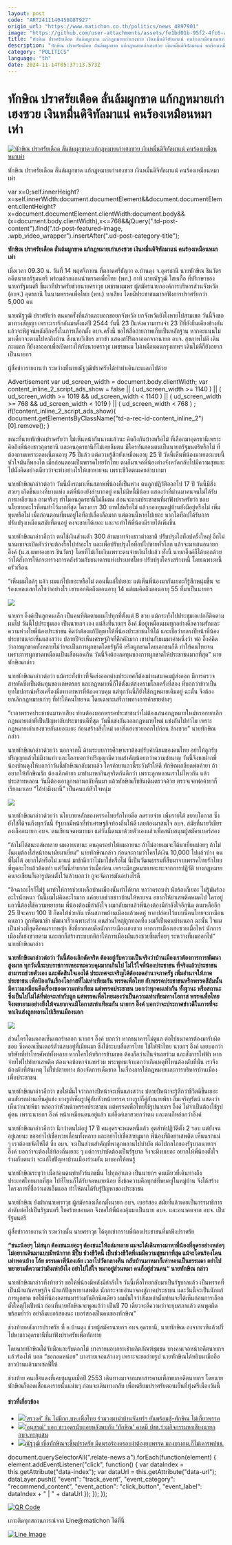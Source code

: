 ```yaml
---
layout: post
code: "ART2411140458O8T927"
origin_url: "https://www.matichon.co.th/politics/news_4897901"
image: "https://github.com/user-attachments/assets/fe1bd01b-95f2-4fc6-ae3d-55ea76c8fdc6"
title: "ทักษิณ ปราศรัยเดือด ลั่นล้มผูกขาด แก้กฎหมายเก่าเฮงซวย เงินหมื่นดิจิทัลมาแน่ คนร้องเหมือนหมาเห่า"
description: "ทักษิณ ปราศรัยเดือด ลั่นล้มผูกขาด แก้กฎหมายเก่าเฮงซวย เงินหมื่นดิจิทัลมาแน่ คนร้องเหมือนหมาเห่า"
category: "POLITICS"
language: "th"
date: 2024-11-14T05:37:13.573Z
---
```


# ทักษิณ ปราศรัยเดือด ลั่นล้มผูกขาด แก้กฎหมายเก่าเฮงซวย เงินหมื่นดิจิทัลมาแน่ คนร้องเหมือนหมาเห่า

[![ทักษิณ ปราศรัยเดือด ลั่นล้มผูกขาด แก้กฎหมายเก่าเฮงซวย เงินหมื่นดิจิทัลมาแน่ คนร้องเหมือนหมาเห่า](https://www.matichon.co.th/wp-content/uploads/2024/11/119-2.jpg "119")](https://www.matichon.co.th/wp-content/uploads/2024/11/119-2.jpg)

ทักษิณ ปราศรัยเดือด ลั่นล้มผูกขาด แก้กฎหมายเก่าเฮงซวย เงินหมื่นดิจิทัลมาแน่ คนร้องเหมือนหมาเห่า

var x=0;self.innerHeight?x=self.innerWidth:document.documentElement&&document.documentElement.clientHeight?x=document.documentElement.clientWidth:document.body&&(x=document.body.clientWidth),x<=768&&jQuery(".td-post-content").find(".td-post-featured-image, .wpb\_video\_wrapper").insertAfter(".ud-post-category-title");

**ทักษิณ ปราศรัยเดือด ลั่นล้มผูกขาด แก้กฎหมายเก่าเฮงซวย เงินหมื่นดิจิทัลมาแน่ คนร้องเหมือนหมาเห่า**

เมื่อเวลา 09.30 น. วันที่ 14 พฤศจิกายน ที่ตลาดศรีธัญวา อ.บ้านดุง จ.อุดรธานี นายทักษิณ ชินวัตร อดีตนายกรัฐมนตรี พร้อมด้วยแกนนำพรรคเพื่อไทย (พท.) อาทิ นายณัฐวุฒิ ใสยเกื้อ ที่ปรึกษาของนายกรัฐมนตรี ขึ้นเวทีปราศรัยช่วยนายศราวุธ เพชรพนมพร ผู้สมัครนายกองค์การบริหารส่วนจังหวัด (อบจ.) อุดรธานี ในนามพรรคเพื่อไทย (พท.) หาเสียง โดยมีประชาชนมารอฟังการปราศรัยกว่า 5,000 คน

นายณัฐวุฒิ ปราศรัยว่า ตนมาครั้งที่แล้วและบอกขอยกจังหวัด ยกจังหวัดยังไงหายไปสามเขต วันนี้จึงขอมาทวงสัญญา เพราะเรารักกันมาตั้งแต่ปี 2544 วันนี้ 23 ปีแห่งความทรงจำ 23 ปีที่ยังยืนเคียงข้างกัน แล้วจะพิสูจน์พลังอีกครั้งในการเลือกตั้ง อบจ.ครั้งนี้ ขอให้สื่อถ่ายภาพเก็บเป็นหลักฐาน หากคะแนนไม่มาเดี๋ยวจะตามไปหาถึงบ้าน ซึ่งนายวิเชียร ขาวขำ แสดงสปิริตลาออกจากนายก อบจ. สุขภาพไม่ดี เดินกะเผลก ก็ยังลาออกเพื่อเปิดทางให้กับนายศราวุธ เพชรพนม ไม่เหมือนคนกรุงเทพฯ เดินไม่ดีก็ยังอยากเป็นนายกฯ

ผู้สื่อข่าวรายงานว่า ระหว่างที่นายณัฐวุฒิปราศรัยได้ทำท่าเดินกะเผลกไปด้วย

Advertisement var ud\_screen\_width = document.body.clientWidth; var content\_inline\_2\_script\_ads\_show = false || ( ud\_screen\_width >= 1140 ) || ( ud\_screen\_width >= 1019 && ud\_screen\_width < 1140 ) || ( ud\_screen\_width >= 768 && ud\_screen\_width < 1019 ) || ( ud\_screen\_width < 768 ) ; if(!content\_inline\_2\_script\_ads\_show){ document.getElementsByClassName("td-a-rec-id-content\_inline\_2")\[0\].remove(); }

ขณะที่นายทักษิณปราศรัยว่า ไม่เห็นหน้ากันนานแล้วนะ คิดถึงกันบ้างหรือไม่ ที่เลือกมาอุดรธานีเพราะคิดถึงพี่น้องชาวอุดรธานี และคนอุดรธานีก็ไม่เคยลืมตน มีใครทันตอนตนเป็นนายกรัฐมนตรีหรือไม่ ที่ต้องถามเพราะตอนนี้ตนอายุ 75 ปีแล้ว แต่ความรู้สึกยังเหมือนอายุ 25 ปี วันนี้เห็นพี่น้องมาเยอะแบบนี้หัวใจมันก็พองโต เมื่อก่อนตอนเป็นพรรคไทยรักไทย ตนก็มาเจอพี่น้องต่างจังหวัดกลับไปมีความสุขและไปนั่งคิดอย่างเดียวว่าจะทำอย่างไรให้เขาหายจน เพราะชีวิตตนเคยลำบากมา

นายทักษิณกล่าวต่อว่า วันนี้นั่งรถมาเห็นสภาพพี่น้องก็เป็นห่วง ตนถูกปฏิวัติออกไป 17 ปี วันนี้มีสิ่งสวยๆ เกิดขึ้นบางที่บางแห่ง แต่พี่น้องยังลำบากอยู่ คนไม่มีหนี้มีน้อย แสดงว่าที่ผ่านมาคนจนไม่ได้รับการเหลียวแล ถามจริงๆ ทำไมคนอุดรธานีไม่ลืมตน ก่อนจะถามประชาชนที่มาฟังปราศรัยว่า ชอบนโยบายอะไรที่ตนทำไว้มากที่สุด โครงการ 30 บาทใช่หรือไม่ แล้วกองทุนหมู่บ้านยังมีอยู่หรือไม่ เพิ่มทุนหรือไม่ เมื่อก่อนตอนที่ผมอยู่โอท็อปเลื่องลือมาก แต่ตอนนี้หายไปเยอะ หากโอท็อปได้รับการปรับปรุงเหมือนสมัยที่ตนอยู่ คงจะขายได้เยอะ และจะทำให้พี่น้องมีรายได้เพิ่มขึ้น

นายทักษิณกล่าวอีกว่า ตนใช้เงินส่วนตัว 300 ล้านบาทจ้างชาวต่างชาติ ปรับปรุงโอท็อปครั้งใหญ่ อีกไม่นานเขาจะเปิดตัวว่าจะต้องรื้อไปทำอะไร และเพื่อปรับปรุงโอท็อปไปขายทั่วโลก แล้วจะมาเสนอนายกอิ๊งค์ (น.ส.แพทองธาร ชินวัตร) โดยที่ไม่เก็บเงินเพราะตนจ่ายเงินไปแล้ว ทั้งนี้ นายกอิ๊งค์ก็ได้บอกด้วยว่าได้สั่งการให้กระทรวงการคลังร่วมกับธนาคารแห่งประเทศไทย ปรับปรุงโครงสร้างหนี้ โดยเฉพาะหนี้ครัวเรือน

“เห็นผมใกล้ๆ แล้ว ผมแก่ไปเยอะหรือไม่ ตอนนี้แก่ไปเยอะ แต่เห็นพี่น้องมากันเยอะก็รู้สึกหนุ่มขึ้น จะร้องเพลงเสกโลโซว่าอย่างไร เขาบอกคิดถึงตอนอายุ 14 แต่ผมคิดถึงตอนอายุ 55 ที่มาเป็นนายกฯ

![](https://www.matichon.co.th/wp-content/uploads/2024/11/LINE_ALBUM__บรรยากาศและทักษิณปราศัยหาเสียงที่อ.บ้านดุง-อุดรฯ_241114_3.jpg)

นายกฯ อิ๊งค์เป็นลูกคนเล็ก เป็นคนที่ติดตามผมไปทุกที่ตั้งแต่ 8 ขวบ แม้กระทั่งไปประชุมเอเปกก็ติดตามผมไป วันนี้ไปประชุมเอง เป็นนายกฯ เอง แต่สิ่งที่นายกฯ อิ๊งค์ มีอยู่เหมือนผมทุกอย่างคือความรักและความห่วงใยพี่น้องประชาชน คิดว่าต้องแก้ปัญหาให้พี่น้องประชาชนให้ได้ และเชื่อว่ากลางปีหน้าพี่น้องประชาชนจะเห็นแสงสว่าง ปลายปีจะเห็นเศรษฐกิจที่คึกคักมาก เขาบ่นกับผมมาคำหนึ่งว่า พ่อ อิ๊งค์คิดว่าการผูกขาดทั้งหลายไม่ว่าจะเป็นการผูกขาดโดยรัฐก็ดี หรือผูกขาดโดยเอกชนก็ดี ทำให้คนไทยจน เพราะการผูกขาดเหมือนเป็นเสือนอนกิน วันนี้จึงต้องลดทุนของการผูกขาดให้ประชาชนมากที่สุด” นายทักษิณกล่าว

นายทักษิณกล่าวต่อว่า แม้กระทั่งข้าวที่จัดส่งออกต่างประเทศก็ต้องผ่านสมาคมผู้ส่งออก มีการตรวจสารพัดซึ่งเป็นต้นทุนของเกษตรกร และกฎหมายนี้ก็ใช้ตั้งแต่สงครามโลกครั้งที่สอง ที่บอกว่าข้าวเป็นยุทโธปกรณ์หรือเครื่องมือทางทหารที่ต้องควบคุม แต่ทุกวันนี้ก็ยังใช้กฎหมายเดิมอยู่ ฉะนั้น จึงต้องยกเลิกกฎหมายเก่าๆ ที่ทำให้คนไทยจน โดยเฉพาะเสรีภาพทางการค้าขายต่างๆ

“เวลาพรรคประชาชนมาหาเสียง ท่านต้องบอกพรรคประชาชนว่าไม่ต้องเสนอกฎหมายใหม่หรอกยกเลิกกฎหมายเก่าที่เป็นปัญหากับประชาชนดีที่สุด วันนี้แข่งกันออกกฏหมายใหม่ แข่งกันไปทำไม เพราะกฎหมายเก่าเฮงซวยกันเยอะแยะ ก่อนสร้างสิ่งใหม่ เอาสิ่งเฮงซวยออกไปก่อน ล้างซวย” นายทักษิณกล่าว

นายทักษิณกล่าวด้วยว่า นอกจากนี้ ด้านระบบการศึกษาเราต้องปรับค่านิยมของคนไทย อย่าให้ลูกรับปริญญาแล้วไม่มีงานทำ และโลกบอกว่าปริญญามีความสำคัญน้อยกว่าความชำนาญ วันนี้จึงขอฝากพี่น้องบ้านดุงให้บอกว่าวันนี้ทักษิณกลับมาแล้ว ใครค้ายาแถวนี้ระวังตัวให้ดี ทักษิณเกลียดพ่อค้ายา ถ้าอยากให้ทักษิณรัก ต้องเลิกค้ายา มาทำมาหากินสุจริตกันดีกว่า เพราะลูกหลานเราไม่ไหวกัน แล้วประสาทหลอน วันนี้ต้องเอาลูกหลานกลับคืนมา แล้วทักษิณก็ขยันเดินตรวจด้วย ตรวจเจอพ่อค้ายาก็เรียกมาเลย “ไอ้ห่ามึงมานี่” เป็นคนแก่หัวใจหนุ่ม

![](https://www.matichon.co.th/wp-content/uploads/2024/11/LINE_ALBUM__บรรยากาศและทักษิณปราศัยหาเสียงที่อ.บ้านดุง-อุดรฯ_241114_4.jpg)

นายทักษิณกล่าวด้วยว่า นโยบายหลักของพรรคไทยรักไทยคือ ลดรายจ่าย เพิ่มรายได้ ขยายโอกาส ซึ่งยังใช้ได้จนถึงทุกวันนี้ รัฐบาลมีหน้าที่ทำเศรษฐกิจท้องถิ่นให้ดี เลยต้องมาสนใจ อบจ. สมัยที่นายวิเชียรลงเลือกนายก อบจ. ตนเขียนจดหมายมา แต่วันนี้ตนมาด้วยตัวเองแล้วเพื่อสนับสนุนผู้สมัครเบอร์สอง

“ถ้าไม่ได้ชนะถล่มทลาย ผมอายเขานะ คนอุดรอย่าให้ผมอายนะ ถ้าไม่อายผมจะได้มาเยี่ยมบ่อยๆ ถ้าไม่งั้นผมต้องใส่หน้าอนามัยมาเยี่ยม” นายทักษิณกล่าว ก่อนจะถามว่าใครได้เงิน 10,000 ไปแล้วบ้าง คนที่ไม่ได้ อยากได้หรือไม่ มาแน่ มาช้าดีกว่าไม่มาใช่หรือไม่ นี่เป็นวัฒนธรรมที่สืบมาจากพรรคไทยรักไทยที่พูดอะไรแล้วต้องทำ แต่วันนี้ทำยากกว่าเมื่อก่อน เพราะมีกฎหมายเทอะทะจากการปฏิวัติ บางกฏหมายคนจะเขียนก็เอารูปตนตั้งไว้แล้วบอกว่า กูจะจัดการมันอย่างไรดี

“อิจฉาอะไรก็ไม่รู้ มาทำให้การช่วยเหลือบ้านเมืองนั้นทำได้ยาก หาว่าครอบงำ นักร้องก็เยอะ ไม่รู้มันร้องอะไรนักหนา วันนี้ผมไม่คิดอะไรมาก แค่อยากช่วยชาวบ้านให้หายจน อยากให้ยาเสพติดหมดไป ใครอยู่แถวนี้ต้องใช้ความพยายาม พี่น้องต้องมีกำลังใจ ผมกลับมาแล้วพี่น้องต้องมีกำลังใจอีกนิด ตนเหลืออีก 25 ปีจะครบ 100 ปี ก็ขอให้ช่วยกัน เห็นสภาพบ้านเมืองแล้วหดหู่ หากปล่อยไว้แบบนี้คนไทยจะเหมือนคนลาว ถูกพัฒนาช้า พัฒนาเร็วเฉพาะส่วน คนส่วนใหญ่ถูกทอดทิ้ง ผมก็เป็นคนบ้านนอก ฉะนั้น ใจผมเป็นห่วงที่สุดคือคนรากหญ้า สิ่งที่ยากเลยคือนักการเมืองเฮงซวย หากการเมืองเฮงซวยเมื่อไหร่ นักการเมืองก็เฮงซวยตาม และเขาก็สร้างระบบกติกาให้การเมืองมันเฮงซวยขึ้นเรื่อยๆ ระหว่างที่ผมออกไป“ นายทักษิณกล่าว

**นายทักษิณกล่าวต่อว่า วันนี้ต้องเลิกดัดจริต ต้องอยู่กับความเป็นจริงว่าบ้านเมืองเราต้องการการพัฒนาสูงมาก ทุกวันนี้ระบบราชการเทอะทะควบคุมมากเกินไป ไม่ไว้ใจพี่น้องประชาชน ที่จริงแล้วประชาชนสามารถช่วยตัวเอง และตัดสินใจเองได้ ประเทศจะเจริญได้ต้องลดอำนาจภาครัฐ เพิ่มอำนาจให้ภาคประชาชน เพื่อป้องกันเรื่องโอกาสที่ไม่เท่าเทียมกัน พรรคเพื่อไทย กับพรรคประชาชนหรือพรรคสีส้มนั้น มีความเหมือนคือเรื่องของความเท่าเทียม แต่พรรคประชาชน บอกว่าทุกคนเท่ากัน ทั้งฐานะ หรือสถานะ ซึ่งเป็นไปไม่ได้ที่พ่อจะเท่ากับลูก แต่พรรคเพื่อไทยมองว่าเป็นความเท่าเทียมทางโอกาส พรรคเพื่อไทยจึงพยายามอย่างยิ่งให้จนยากจนมีโอกาสเท่าเทียมกัน นายกฯ อิ๊งค์ บอกว่าจะประกาศข่าวดีในการที่จะหาเงินส่งลูกหลานไปเรียนเมืองนอก**

![](https://www.matichon.co.th/wp-content/uploads/2024/11/S__26665156.jpg)

ส่วนใครโดนคอลเซ็นเตอร์หลอก นายกฯ อิ๊งค์ บอกว่า หากธนาคารไม่ดูแล ต่อไปธนาคารต้องมารับผิดชอบ ซึ่งคอลเซ็นเตอร์ตัวแสบอยู่ที่เมียนมา ซึ่งใช้ระบบสื่อสารไทย ใช้ไฟฟ้าไทย นายกฯ อิ๊งค์ เลยบอกว่า บริษัทที่ทำโทรศัพท์ทั้งหลาย หากใครให้บริการข้ามเขต ต้องถือว่าเป็นจำเลยร่วม และสั่งการไฟฟ้า หากจ่ายไฟไปทำยาเสพติด ต้องเจอข้อหาจำเลยร่วม พระพุทธเจ้าบอกว่าเกิดเหตุที่ไหนต้องดับที่นั่น เราจึงต้องดับที่ต้นเหตุ ไม่ใช่ปลายทาง ต้องจัดการเด็ดขาด ในเรื่องการใช้กฎหมายและการบริหารบ้านเมือง เพื่อประชาชน

นายทักษิณกล่าวอีกว่า ขอให้มั่นใจว่ากลางปีหน้าจะเห็นแสงสว่าง ปลายปีหน้าจะรู้สึกว่าชีวิตดีขึ้นเยอะ ตนขับรถผ่านเห็นคู่แข่ง บางรูปเห็นรูปคู่กับหัวหน้าพรรค บางรูปก็คู่กับนายพิธา ลิ้มเจริญรัตน์ แสดงว่าเห็นว่านายพิธา หล่อกว่าหัวหน้าพรรคประชาชน แต่พรรคเพื่อไทยใช้รูปนายกฯ อิ๊งค์ ไม่จำเป็นต้องใช้รูปคู่ตน เพราะนายกฯ อิ๊งค์ หน้าเหมือนตนอยู่แล้ว แต่อิ๊งค์เขาสวยกว่าตน และตนก็หล่อกว่าอิ๊งค์

นายทักษิณกล่าวอีกว่า นึกว่าตนไม่อยู่ 17 ปี คนอุดรจะหมดหนี้แล้ว อุตส่าห์ปฏิวัติตั้ง 2 รอบ แต่ยังจนอยู่เลยนะ ขออย่าไปเชื่อหวยเถื่อนทั้งหลาย และอย่าไปเชื่อสายมูมาก พี่น้องที่ติดยาเสพติด เห็นนรกแน่ ๆ เราต้องขจัดให้ได้ ซึ่ง อบจ. จะเป็นส่วนสำคัญที่พาลูกหลานไปบำบัด ต่อไปกลไกของรัฐบาลนายกฯ อิ๊งค์ บอกว่าจะต้องใช้ท้องถิ่นเยอะ ๆ แต่การบำบัดต้องเป็นรัฐบาล จึงจะมีงบเยอะ อยากให้พี่น้องตั้งใจร่วมกับตนว่า จะแก้ไขปัญหาบ้านเมืองร่วมกัน มาบอกให้ตนรู้

นายทักษิณระบุว่า เมื่อก่อนตนทำทัวร์นกขมิ้น ไปทุกอำเภอ เป็นนายกฯ คนเดียวที่เดินทางถึงประเทศไทยมากที่สุด ไปที่ไหนก็ได้รับจดหมายน้อย ซึ่งข้อความคือทุกข์ที่พบอยู่ในหมู่บ้าน จึงได้สร้างโครงการที่ชื่อว่าเอสเอ็มแอล ทำให้ตนได้รับรู้ปัญหาของประชาชน

นายทักษิณ ยังฝากนายศราวุธ ผู้สมัครลงเลือกตั้งนายก อบจ. เบอร์สอง สมัยที่แล้วเคยเป็นกรรมาธิการ ลำดับต่อไปเป็นรัฐมนตรี โชคร้ายสอบตก จึงขอให้พี่น้องอุ้มมาเป็นนาย อบจ. และอนาคตจาก อบจ. เป็นรัฐมนตรี

ผู้สื่อข่าวรายงานว่า ระหว่างนั้น นายศราวุธ ได้คุกเข่ากราบพี่น้องประชาชนที่มาฟังปราศรัย

**“ชนะน้อยๆ ไม่สนุก ต้องชนะเยอะๆ ต้องชนะให้ถล่มทลาย ผมจะได้เดินทางมาหาพี่น้องที่อุดรอย่างหล่อๆ ไม่อยากเดินมาแบบมีหน้ากาก มีปี๊บ ช่วงชีวิตนี้ เป็นช่วงชีวิตที่ผมมีความสุขมากที่สุด แม้จะโดนร้องโดนเห่าหอนบ้าง โอ้ย ธรรมดาพี่น้องเอ้ย เวลาไปวัดกลางคืน กลับบ้านมาหมาก็เห่าหอนเป็นธรรมดา อย่าไปพยายามตีความว่ามันเห่ายังไง อย่าไปใส่ใจ หมาอยู่ส่วนหมา คนก็อยู่ส่วนคน“ นายทักษิณ กล่าว**

นายทักษิณกล่าวทิ้งท้ายว่า ขอให้พี่น้องมีพลังมีกำลังใจ วันนี้เพื่อไทยกลับมาเป็นรัฐบาลแล้ว เป็นพรรคที่เป็นนักแก้เศรษฐกิจ นักแก้ปัญหายาเสพติด นักกระจายอำนาจลงสู่ภาคประชาชน และวันนี้จะเป็นนักแก้การผูกขาด ขอให้พี่น้องอดทนมาร่วมกันอีกนิดเดียว ผมมั่นใจว่าสิ่งเหล่านั้นท่านจะได้เห็นก่อนการเลือกตั้งใหญ่ในปีหน้า ก่อนที่นายทักษิณจะพูดแก้ว่า เป็นปี 70 เดี๋ยวจะตีความว่าจะยุบสภาแล้ว ตนพูดผิด พร้อมย้ำว่า อย่าลืมเบอร์สองนะ เบอร์สองเป็นคนของทักษิณ”

ช่วงท้ายหลังการปราศรัย ที่ อ.บ้านดุง ช่วยผู้สมัครนายกฯ อบจ.อุดรธานี, นายทักษิณ ลงจากเวทีแล้วปรี่ไปหาชาวอุดรธานีที่มาฟังปราศรัยเพื่อทักทาย

โดยนายทักษิณได้จับมือและรับดอกไม้ บางรายมอบกระเช้าผลิตภัณฑ์ชุมชน บางคนเจอหน้าอดีตนายกฯแล้วร้องไห้ บอก “ขอกอดหน่อย” บางรายเจอแล้วงงๆ เพราะจะขอถ่ายรูป นายทักษิณได้หยิบมามือถือชาวบ้านแล้วมาเซลฟี่ให้

ช่วงท้าย คนเสื้อแดงที่เคยชุมนุมเมื่อปี 2553 เดินทางมาจากมหาสารคามเพื่อพบกอดีตนายกฯ โดยนายทักษิณก็กอดเสื้อแดงรายนั้นแน่นๆ ก่อนจะเดินทางกลับ เพื่อเตรียมปราศรัยตอนเย็นที่ทุ่งศรีเมืองวันนี้

#### ข่าวที่เกี่ยวข้อง

*   [![](https://www.matichon.co.th/wp-content/uploads/2024/11/sor728.jpg)‘สรวงศ์’ ลั่น ไม่มีกก.บห.เพื่อไทย ร่วมวงมาม่าบ้านจันทร์ฯ ยันพร้อมสู้-ทักษิณ ไม่เกี่ยวพรรค](https://www.matichon.co.th/politics/news_4894240)
*   [![](https://www.matichon.co.th/wp-content/uploads/2024/11/728-113.jpg)‘อนุสรณ์’ บอก ชาวอุดรนับถอยหลังพบกับ ‘ทักษิณ’ คาดมี ปชช.ร่วมกิจกรรมหาเสียงนายกอบจ.ทะลุแสน](https://www.matichon.co.th/politics/news_4891054)
*   [![](https://www.matichon.co.th/wp-content/uploads/2024/11/ณัฐวุฒิ5874.jpg)ณัฐวุฒิ เชื่อทักษิณจะขึ้นปราศรัย มีคนรอร้องครอบงำต้องยุบพรรค มองบางกม.ก็ไม่เคารพปชช.](https://www.matichon.co.th/politics/news_4890707)

document.querySelectorAll(".relate-news a").forEach(function(element) { element.addEventListener("click", function() { var dataIndex = this.getAttribute("data-index"); var dataUrl = this.getAttribute("data-url"); dataLayer.push({ "event": "track\_event", "event\_category": "recommend\_content", "event\_action": "click\_button", "event\_label": dataIndex + " | " + dataUrl }); }); });

[![QR Code](https://www.matichon.co.th/wp-content/uploads/2023/07/wob1371z.jpg)](https://lin.ee/ht0nDxX)

เกาะติดทุกสถานการณ์จาก Line@matichon ได้ที่นี่

[![Line Image](https://www.matichon.co.th/wp-content/uploads/2023/07/th.png)](https://lin.ee/ht0nDxX)